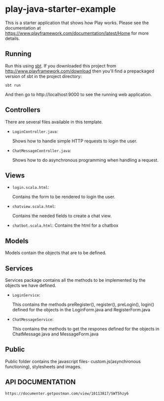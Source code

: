# play-java-starter-example

This is a starter application that shows how Play works.  Please see the documentation at https://www.playframework.com/documentation/latest/Home for more details.

## Running

Run this using [sbt](http://www.scala-sbt.org/).  If you downloaded this project from http://www.playframework.com/download then you'll find a prepackaged version of sbt in the project directory:

```
sbt run
```

And then go to http://localhost:9000 to see the running web application.

## Controllers

There are several  files available in this template.

- `LoginController.java`:

  Shows how to handle simple HTTP requests to login the user.

- `ChatMessageController.java`:

  Shows how to do asynchronous programming when handling a request.

## Views

- `login.scala.html`:

  Contains the form to be rendered to login the user.

- `chatview.scala.html`:

  Contains the needed fields to create a chat view.

- `chatbot.scala.html`:
  Contains the html for a chatbox
  

## Models

  Models contain the objects that are to be defined.

## Services

  Services package contains all the methods to be implemented by the objects we have defined.
  
- `LoginService`:
    
    This contains the methods preRegister(), register(), preLogin(), login() defined for the objects in the LoginForm.java and            RegisterForm.java
  
- `ChatMessageService`:

    This contains the methods to get the respones defined for the objects in ChatMessage.java and MessageForm.java
  
## Public

  Public folder contains the javascript files- custom.js(asynchronous functioning), stylesheets and images.
 
 
 
  
## API DOCUMENTATION

```
https://documenter.getpostman.com/view/10113817/SWT5hzy6
```
  
 
